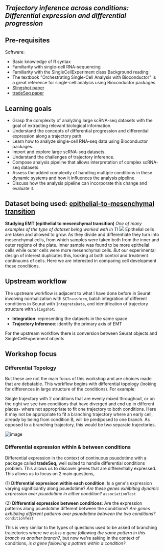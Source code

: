 ## _Trajectory inference across conditions: Differential expression and differential progression_
## Pre-requisites
Software:
* Basic knowledge of R syntax
* Familiarity with single-cell RNA-sequencing
* Familiarity with the SingleCellExperiment class
Background reading:
* The textbook "Orchestrating Single-Cell Analysis with Bioconductor" is a great reference for single-cell analysis using Bioconductor packages.
* [Slingshot paper](https://bmcgenomics.biomedcentral.com/articles/10.1186/s12864-018-4772-0)
* [tradeSeq paper](https://www.nature.com/articles/s41467-020-14766-3)
## Learning goals
* Grasp the complexity of analyzing large scRNA-seq datasets with the goal of extracting relevant biological information.
* Understand the concepts of differential progression and differential expression along a trajectory path.
* Learn how to analyze single-cell RNA-seq data using Bioconductor packages.
* Import and explore large scRNA-seq datasets.
* Understand the challenges of trajectory inference.
* Compose analysis pipeline that allows interpretation of complex scRNA-seq datasets.
* Assess the added complexity of handling multiple conditions in these dynamic systems and how it influences the analysis pipeline.
* Discuss how the analysis pipeline can incorporate this change and evaluate it.
## Dataset being used: [epithelial-to-mesenchymal transition](https://www.nature.com/articles/s41588-019-0489-5) 
**Studying EMT (epithelial to mesenchymal transition)** _One of many examples of the type of dataset being worked with in TI_
<img src="https://github.com/AlicenJoyHenning/TrajectoryInference/assets/129797527/7c9444de-fc7b-4f6c-a3fc-5c7b127dbcad" />
Epithelial cells are taken and allowed to grow. As they divide 
and differentiate they turn into mesenchymal cells, 
from which samples were taken both from the inner 
and outer regions of the plate. Inner sample was found to be more epithelial cells while outer cells 
were more mesenchymal cells. 
_But_ our experimental design of interest duplicates this, looking at both control and treatment continuums of cells. Here we are interested in comparing cell development these conditions. 
## Upstream workflow 
The upstream workflow is adjacent to what I have done before in Seurat  involving normalization with ```SCTransform```, batch integration of different conditions in Seurat with ```IntegrateData```, and identification of trajectory structure with ```Slingshot```.
* **Integration**: representing the datasets in the same space
* **Trajectory Inference**: identify the primary axis of EMT

For the upstream workflow there is conversion between Seurat objects and SingleCellExperiment objects 

## Workshop focus
### Differential Topology
But these are not the main focus of this workshop and are choices made that are debatable. This workflow begins with differential topology (looking for differences in large structure of the conditions). For example: 

Single trajectory with 2 conditions that are evenly mixed throughout, or on the right we see two conditions that have diverged and end up in different places- where not appropriate to fit one trajectory to both conditions. Here it may not be appropriate to fit a branching trajectory where an early cell, already by being from condition B, will be prediposed to one branch. As opposed to a branching trajectory, this would be two separate trajectories. 

![image](https://github.com/AlicenJoyHenning/TrajectoryInference/assets/129797527/e6405098-21ae-461e-aa4f-23ad818fd28f)

### Differential expression within & between conditions 
Differential expression in the context of continuous psuedotime with a package called **tradeSeq**, well suited to handle differential conditions problem. This allows us to discover genes that are differentially expressed. This allows us to focus on 2 main questions, 

(1) **Differential expresison within each condition**: Is a gene's expression varying significantly along psuedotime? _Are these genes exhibiting dynamic expression over psuedotime in either condition?_ 
```associationTest```

(2) **Differential expression between conditions**: Are the expression patterns along psuedotime different between the conditions? _Are genes exhibiting different patterns over psuedotime between the two conditions?_ 
```conditionTest```

This is very similar to the types of questions used to be asked of branching trajectories where we ask _is a gene following the same pattern in this branch vs another branch?_, but now we're asking in the context of conditions, _is a gene following a pattern within a condition?_
